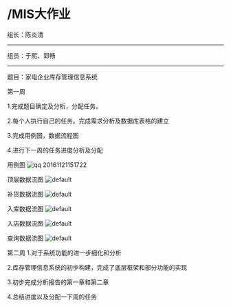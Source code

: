 /MIS大作业
=========
组长：陈炎清
___________
组员：于熙、郭畅
_______________________
题目：家电企业库存管理信息系统


第一周

1.完成题目确定及分析，分配任务。

2.每个人执行自己的任务。完成需求分析及数据库表格的建立

3.完成用例图，数据流程图

4.进行下一周的任务进度分析及分配

用例图
![qq 20161121151722](https://cloud.githubusercontent.com/assets/16081097/20485820/41ae0bf2-b038-11e6-9cb3-cf63c7125576.png)

顶层数据流图
![default](https://cloud.githubusercontent.com/assets/16081097/20485874/7bb2e264-b038-11e6-80c0-88853aba1416.JPG)

补货数据流图
![default](https://cloud.githubusercontent.com/assets/16081097/20485923/aedc3d3e-b038-11e6-8805-2d366f7f3c35.JPG)

入库数据流图
![default](https://cloud.githubusercontent.com/assets/16081097/20485949/c145120c-b038-11e6-8362-950bf25ef8f4.JPG)

入店数据流图
![default](https://cloud.githubusercontent.com/assets/16081097/20485975/dc47379c-b038-11e6-8292-5f40f9938122.JPG)

查询数据流图
![default](https://cloud.githubusercontent.com/assets/16081097/20486030/1fd53fa4-b039-11e6-8caa-929372e29c6f.JPG)


第二周
1.对于系统功能的进一步细化和分析

2.库存管理信息系统的初步构建，完成了底层框架和部分功能的实现

3.初步完成分析报告的第一章和第二章

4.总结进度以及分配一下周的任务
